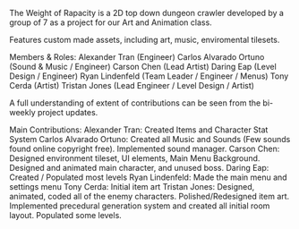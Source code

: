 The Weight of Rapacity is a 2D top down dungeon crawler developed by a group of 7 as a project for our Art and Animation class. 

Features custom made assets, including art, music, enviromental tilesets.

Members & Roles: 
Alexander Tran (Engineer) 
Carlos Alvarado Ortuno (Sound & Music / Engineer) 
Carson Chen (Lead Artist)
Daring Eap (Level Design / Engineer)
Ryan Lindenfeld (Team Leader / Engineer / Menus) 
Tony Cerda (Artist)
Tristan Jones (Lead Engineer / Level Design / Artist)

A full understanding of extent of contributions can be seen from the bi-weekly project updates.

Main Contributions:
Alexander Tran: Created Items and Character Stat System
Carlos Alvarado Ortuno: Created all Music and Sounds (Few sounds found online copyright free). Implemented sound manager.
Carson Chen: Designed environment tileset, UI elements, Main Menu Background. Designed and animated main character, and unused boss. 
Daring Eap: Created / Populated most levels
Ryan Lindenfeld: Made the main menu and settings menu
Tony Cerda: Initial item art
Tristan Jones: Designed, animated, coded all of the enemy characters. Polished/Redesigned item art. Implemented precedural generation system and created all initial room layout. Populated some levels.


